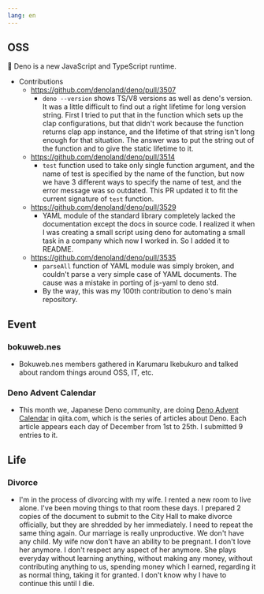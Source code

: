 ```yaml
---
lang: en
---
```


## OSS

🦕 Deno is a new JavaScript and TypeScript runtime.

- Contributions
  - https://github.com/denoland/deno/pull/3507
    - `deno --version` shows TS/V8 versions as well as deno's version. It was a
      little difficult to find out a right lifetime for long version string.
      First I tried to put that in the function which sets up the clap
      configurations, but that didn't work because the function returns clap app
      instance, and the lifetime of that string isn't long enough for that
      situation. The answer was to put the string out of the function and to
      give the static lifetime to it.
  - https://github.com/denoland/deno/pull/3514
    - `test` function used to take only single function argument, and the name
      of test is specified by the name of the function, but now we have 3
      different ways to specify the name of test, and the error message was so
      outdated. This PR updated it to fit the current signature of `test`
      function.
  - https://github.com/denoland/deno/pull/3529
    - YAML module of the standard library completely lacked the documentation
      except the docs in source code. I realized it when I was creating a small
      script using deno for automating a small task in a company which now I
      worked in. So I added it to README.
  - https://github.com/denoland/deno/pull/3535
    - `parseAll` function of YAML module was simply broken, and couldn't parse a
      very simple case of YAML documents. The cause was a mistake in porting of
      js-yaml to deno std.
    - By the way, this was my 100th contribution to deno's main repository.

## Event

### bokuweb.nes

- Bokuweb.nes members gathered in Karumaru Ikebukuro and talked about random
  things around OSS, IT, etc.

### Deno Advent Calendar

- This month we, Japanese Deno community, are doing
  [Deno Advent Calendar](https://qiita.com/advent-calendar/2019/deno) in
  qiita.com, which is the series of articles about Deno. Each article appears
  each day of December from 1st to 25th. I submitted 9 entries to it.

## Life

### Divorce

- I'm in the process of divorcing with my wife. I rented a new room to live
  alone. I've been moving things to that room these days. I prepared 2 copies of
  the document to submit to the City Hall to make divorce officially, but they
  are shredded by her immediately. I need to repeat the same thing again. Our
  marriage is really unproductive. We don't have any child. My wife now don't
  have an ability to be pregnant. I don't love her anymore. I don't respect any
  aspect of her anymore. She plays everyday without learning anything, without
  making any money, without contributing anything to us, spending money which I
  earned, regarding it as normal thing, taking it for granted. I don't know why
  I have to continue this until I die.
